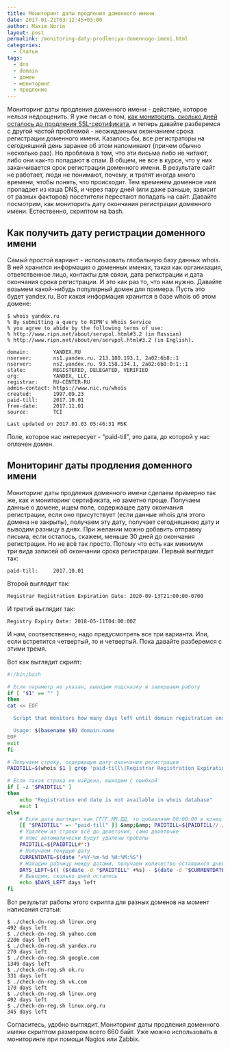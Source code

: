 ```yaml
---
title: Мониторинг даты продления доменного имени
date: 2017-01-21T03:12:45+03:00
author: Maxim Norin
layout: post
permalink: /monitoring-daty-prodleniya-domennogo-imeni.html
categories:
  - Статьи
tags:
  - dns
  - domain
  - домен
  - мониторинг
  - продление
---
```

Мониторинг даты продления доменного имени - действие, которое нельзя недооценить. Я уже писал о том, [как мониторить, сколько дней осталось до продления SSL-сертификата](/proverka-sertifikata-servera-iz-bash.html), и теперь давайте разберемся с другой частой проблемой - неожиданным окончанием срока регистрации доменного имени. Казалось бы, все регистраторы на сегодняшний день заранее об этом напоминают (причем обычно несколько раз). Но проблема в том, что эти письма либо не читают, либо они как-то попадают в спам. В общем, не все в курсе, что у них заканчивается срок регистрации доменного имени. В результате сайт не работает, люди не понимают, почему, и тратят иногда много времени, чтобы понять, что происходит. Тем временем доменное имя пропадает из кэша DNS, и через пару дней (или даже раньше, зависит от разных факторов) посетители перестают попадать на сайт. Давайте посмотрим, как мониторить дату окончания регистрации доменного имени. Естественно, скриптом на bash.
<!--more-->

## Как получить дату регистрации доменного имени
Самый простой вариант - использовать глобальную базу данных whois. В ней хранится информация о доменных именах, такая как организация, ответственное лицо, контакты для связи, дата регистрации и дата окончания срока регистрации. И это как раз то, что нам нужно. Давайте возьмем какой-нибудь популярный домен для примера. Пусть это будет yandex.ru. Вот какая информация хранится в базе whois об этом домене:
```
$ whois yandex.ru
% By submitting a query to RIPN's Whois Service
% you agree to abide by the following terms of use:
% http://www.ripn.net/about/servpol.html#3.2 (in Russian) 
% http://www.ripn.net/about/en/servpol.html#3.2 (in English).

domain:        YANDEX.RU
nserver:       ns1.yandex.ru. 213.180.193.1, 2a02:6b8::1
nserver:       ns2.yandex.ru. 93.158.134.1, 2a02:6b8:0:1::1
state:         REGISTERED, DELEGATED, VERIFIED
org:           YANDEX, LLC.
registrar:     RU-CENTER-RU
admin-contact: https://www.nic.ru/whois
created:       1997.09.23
paid-till:     2017.10.01
free-date:     2017.11.01
source:        TCI

Last updated on 2017.01.03 05:46:31 MSK
```
Поле, которое нас интересует - "paid-till", это дата, до которой у нас оплачен домен.

## Мониторинг даты продления доменного имени
Мониторинг даты продления доменного имени сделаем примерно так же, как и мониторинг сертификата, но заметно проще. Получаем данные о домене, ищем поле, содержащее дату окончания регистрации, если оно присутствует (если данные whois для этого домена не закрыты), получаем эту дату, получает сегодняшнюю дату и выводим разницу в днях. При желании можно добавить отправку письма, если осталось, скажем, меньше 30 дней до окончания регистрации. Но не всё так просто. Потому что есть как минимум три вида записей об окончании срока регистрации. Первый выглядит так:
```
paid-till:     2017.10.01
```
Второй выглядит так:
```
Registrar Registration Expiration Date: 2020-09-13T21:00:00-0700
```
И третий выглядит так:
```
Registry Expiry Date: 2018-05-11T04:00:00Z
```
И нам, соответственно, надо предусмотреть все три варианта. Или, если встретится четвертый, то и четвертый. Пока давайте разберемся с этими тремя.

Вот как выглядит скрипт:
```bash
#!/bin/bash

# Если параметр не указан, выводим подсказку и завершаем работу
if [ "$1" == "" ]
then
cat << EOF

  Script that monitors how many days left until domain registration ends.

  Usage: $(basename $0) domain.name
EOF
exit
fi

# Получаем строку, содержащую дату окончания регистрации
PAIDTILL=$(whois $1 | grep 'paid-till\|Registrar Registration Expiration Date\|Registry Expiry Date')

# Если такая строка не найдена, выходим с ошибкой
if [ -z "$PAIDTILL" ]
then
    echo "Registration end date is not available in whois database"
    exit 1
else
    # Если дата выглядит как ГГГГ.ММ.ДД, то добавляем 00:00:00 в конец
    [[ "$PAIDTILL" =~ "paid-till" ]] &amp;&amp; PAIDTILL=${PAIDTILL//./-}" 00:00:00"
    # Удаляем из строки всё до двоеточия, само двоеточие
    # плюс автоматически будут удалены пробелы
    PAIDTILL=${PAIDTILL#*:}
    # Получаем текущую дату
    CURRENTDATE=$(date "+%Y-%m-%d %H:%M:%S")
    # Находим разницу между датами, получаем количество оставшихся дней
    DAYS_LEFT=$(( ($(date -d "$PAIDTILL" +%s) - $(date -d "$CURRENTDATE" +%s) ) / 86400 ))
    # Выводим, сколько дней осталось
    echo $DAYS_LEFT days left
fi
```
Вот результат работы этого скрипта для разных доменов на момент написания статьи:
```
$ ./check-dn-reg.sh linux.org
492 days left
$ ./check-dn-reg.sh yahoo.com
2206 days left
$ ./check-dn-reg.sh yandex.ru
270 days left
$ ./check-dn-reg.sh google.com
1349 days left
$ ./check-dn-reg.sh ok.ru
331 days left
$ ./check-dn-reg.sh vk.com
170 days left
$ ./check-dn-reg.sh linux.org
492 days left
$ ./check-dn-reg.sh linux.org.ru
345 days left
```
Согласитесь, удобно выглядит. Мониторинг даты продления доменного имени скриптом размером всего 660 байт. Уже можно использовать в мониторинге при помощи Nagios или Zabbix.

